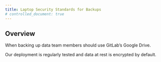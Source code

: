 ```yaml
---
title: Laptop Security Standards for Backups
# controlled_document: true
---
```


## Overview

When backing up data team members should use GitLab’s Google Drive.

Our deployment is regularly tested and data at rest is encrypted by default.

<!-- TODO Add Google Drive desktop installation steps -->

